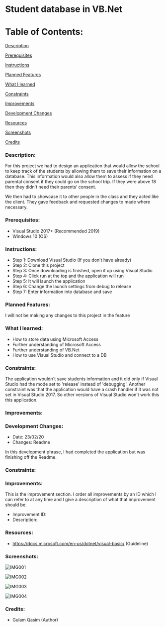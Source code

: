 # Student database in VB.Net #


# Table of Contents:

[Description](#Description)  
<a name="Description"/>

[Prerequisites](#Prerequisites)  
<a name="Prerequisites"/>

[Instructions](#Instructions)  
<a name="Instructions"/>

[Planned Features](#Planned_Features)  
<a name="Planned_Features"/>

[What I learned](#What_I_Learned)  
<a name="What_I_Learned"/>

[Constraints](#Constraints)  
<a name="Constraints"/>

[Improvements](#Improvements)  
<a name="Improvements"/>

[Development Changes](#Development_Changes)  
<a name="Development_Changes"/>

[Resources](#Resources)  
<a name="Resources"/>

[Screenshots](#Screenshots)
<a name="Screenshots"/>

[Credits](#Credits)  
<a name="Credits"/>
### Description: 

For this project we had to design an application that would allow the school to keep track of the students by allowing them to save their information on a database. This information would also allow them to assess if they need parental consent if they could go on the school trip. If they were above 18 then they didn't need their parents’ consent.

We then had to showcase it to other people in the class and they acted like the client. They gave feedback and requested changes to made where necessary.

### Prerequisites:
- Visual Studio 2017+ (Recommended 2019)
- Windows 10 (OS)

### Instructions:
- Step 1: Download Visual Studio (If you don't have already)
- Step 2: Clone this project
- Step 3: Once downloading is finished, open it up using Visual Studio
- Step 4: Click run at the top and the application will run
- Step 5: It will launch the application
- Step 6: Change the launch settings from debug to release
- Step 7: Enter information into database and save

### Planned Features:
I will not be making any changes to this project in the feature

### What I learned:
- How to store data using Microsoft Access
- Further understanding of Microsoft Access
- Further understanding of VB.Net
- How to use Visual Studio and connect to a DB

### Constraints:
The application wouldn't save students information and it did only if Visual Studio had the mode set to 'release' instead of 'debugging'. Another constraint was that the application would have a crash handler if it was not set in Visual Studio 2017. So other versions of Visual Studio won't work this this application.

### Improvements:

### Development Changes:

- Date: 23/02/20
- Changes: Readme

In this development phrase, I had completed the application but was finishing off the Readme.

### Constraints: 

### Improvements:

This is the improvement section. I order all improvements by an ID which I can refer to at any time and I give a description of what that improvement should be.

- Improvement ID:
- Description: 

### Resources:
- https://docs.microsoft.com/en-us/dotnet/visual-basic/ (Guideline)

### Screenshots:

![IMG001](https://user-images.githubusercontent.com/45819118/71086439-dc680300-2191-11ea-901c-245fe32265bb.PNG)

![IMG002](https://user-images.githubusercontent.com/45819118/71086441-dc680300-2191-11ea-9e27-59778ea6b0b4.PNG)

![IMG003](https://user-images.githubusercontent.com/45819118/71086442-dd009980-2191-11ea-9d04-b60b4d784e12.PNG)

![IMG004](https://user-images.githubusercontent.com/45819118/71086443-dd009980-2191-11ea-99d5-6f6ff539e21d.PNG)

### Credits:
- Gulam Qasim (Author)
